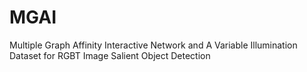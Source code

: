# MGAI
Multiple Graph Affinity Interactive Network and A Variable Illumination Dataset for RGBT Image Salient Object Detection


